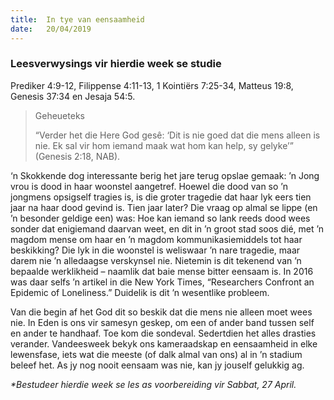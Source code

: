 ```yaml
---
title:  In tye van eensaamheid
date:   20/04/2019
---
```


### Leesverwysings vir hierdie week se studie 

Prediker 4:9-12, Filippense 4:11-13, 1 Kointiërs 7:25-34, Matteus 19:8, Genesis 37:34 en Jesaja 54:5. 

> <p>Geheueteks</p> 
> “Verder het die Here God gesê: ‘Dit is nie goed dat die mens alleen is nie. Ek sal vir hom iemand maak wat hom kan help, sy gelyke’” (Genesis 2:18, NAB). 

‘n Skokkende dog interessante berig het jare terug opslae gemaak: ’n Jong vrou is dood in haar woonstel aangetref. Hoewel die dood van so ’n jongmens opsigself tragies is, is die groter tragedie dat haar lyk eers tien jaar na haar dood gevind is. Tien jaar later? Die vraag op almal se lippe (en ’n besonder geldige een) was: Hoe kan iemand so lank reeds dood wees sonder dat enigiemand daarvan weet, en dit in ’n groot stad soos dié, met ’n magdom mense om haar en ’n magdom kommunikasiemiddels tot haar beskikking? Die lyk in die woonstel is weliswaar ’n nare tragedie, maar darem nie ’n alledaagse verskynsel nie. Nietemin is dit tekenend van ’n bepaalde werklikheid – naamlik dat baie mense bitter eensaam is. In 2016 was daar selfs ’n artikel in die New York Times, “Researchers Confront an Epidemic of Loneliness.” Duidelik is dit ’n wesentlike probleem. 

Van die begin af het God dit so beskik dat die mens nie alleen moet wees nie. In Eden is ons vir samesyn geskep, om een of ander band tussen self en ander te handhaaf. Toe kom die sondeval. Sedertdien het alles drasties verander. Vandeesweek bekyk ons kameraadskap en eensaamheid in elke lewensfase, iets wat die meeste (of dalk almal van ons) al in ’n stadium beleef het. As jy nog nooit eensaam was nie, kan jy jouself gelukkig ag. 

_*Bestudeer hierdie week se les as voorbereiding vir Sabbat, 27 April._
